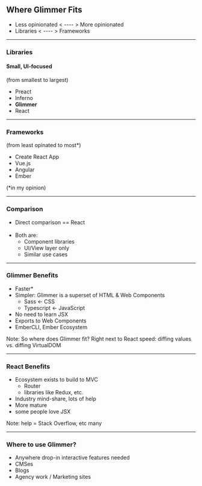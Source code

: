 ## Where Glimmer Fits

- Less opinionated  < ---- > More opinionated 
- Libraries < ---- > Frameworks

----

### Libraries
#### Small, UI-focused

<span class="medium">(from smallest to largest)</span>
- Preact
- Inferno
- **Glimmer**
- React

----

### Frameworks

<span class="medium">(from least opinated to most\*)</span>
- Create React App
- Vue.js
- Angular
- Ember

<span class="small">(\*in my opinion)</span>

----

### Comparison
- Direct comparison == React<br><br>
- Both are:
  - Component libraries
  - UI/View layer only
  - Similar use cases

----

### Glimmer Benefits
- Faster*
- Simpler: Glimmer is a superset of HTML & Web Components
  - Sass <- CSS
  - Typescript <- JavaScript
- No need to learn JSX
- Exports to Web Components
- EmberCLI, Ember Ecosystem


Note:
So where does Glimmer fit? Right next to React
speed: diffing values vs. diffing VirtualDOM

----

### React Benefits

- Ecosystem exists to build to MVC
  - Router
  - libraries like Redux, etc.
- Industry mind-share, lots of help 
- More mature
- some people love JSX

Note:
help = Stack Overflow, etc
many 

----

### Where to use Glimmer?

- Anywhere drop-in interactive features needed
- CMSes
- Blogs
- Agency work / Marketing sites
